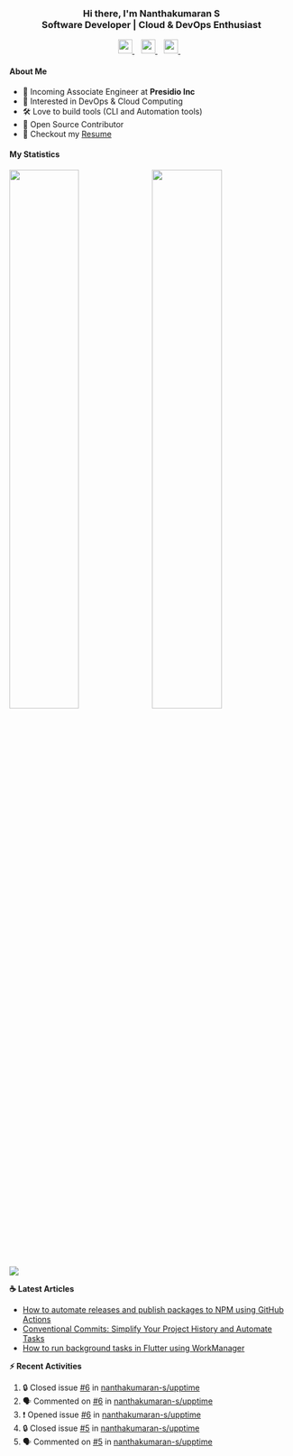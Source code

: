 <div align="center">
  <h3>
    Hi there, I'm Nanthakumaran S
    <br/>
    Software Developer | Cloud & DevOps Enthusiast
  </h3>
</div>

<p align='center'>
   <a href="https://www.nanthakumaran.com/">
    <img 
      height="25" 
      src="https://img.shields.io/badge/nanthakumaran.com-website-f55?style=for-the-badge"
      target="blank"
    >
  </a>
  &nbsp;&nbsp;
  <a href="https://www.linkedin.com/in/nanthakumaran-s/">
    <img 
      height="25" 
      src="https://img.shields.io/badge/nanthakumaran--s-Linkedin-0B65C2?style=for-the-badge"
      target="blank"
    >
  </a>
  &nbsp;&nbsp;
  <a href="https://twitter.com/nanthakumaran_/">
    <img 
      height="25" 
      src="https://img.shields.io/twitter/follow/nanthakumaran_?logo=twitter&style=for-the-badge&color=1DA1F2"
      target="blank"
    >
  </a>
  &nbsp;&nbsp;
</p>

#### About Me
- 🏢 Incoming Associate Engineer at **Presidio Inc**
- 🧐 Interested in DevOps & Cloud Computing
- 🛠️ Love to build tools (CLI and Automation tools)
- 📖 Open Source Contributor
- 📝 Checkout my [Resume](files/Resume.pdf)

#### My Statistics
<p>
  <img 
    width="49.5%" 
    src="https://github-readme-stats-git-masterrstaa-rickstaa.vercel.app/api?username=nanthakumaran-s&show_icons=true&hide_border=true&bg_color=0E1117&title_color=8b949e&text_color=8b949e&icon_color=26a641" 
  />
  <img 
    width="49.5%" 
    src="https://streak-stats.demolab.com/?user=nanthakumaran-s&hide_border=true&background=0E1117&ring=26a641&fire=26a641&currStreakNum=26a641&sideNums=26a641&currStreakLabel=8b949e&sideLabels=8b949e&dates=8b949e" 
  />
</p>
<img
  src="https://github-readme-activity-graph.cyclic.app/graph?username=nanthakumaran-s&custom_title=Nanthakumaran%20S%27s%20Contribution%20Graph&theme=github-compact&hide_border=true&area=true" 
/>

<p><b> ☕️ Latest Articles</b></p>

<!-- BLOG-POST-LIST:START -->
- [How to automate releases and publish packages to NPM using GitHub Actions](https://nanthakumaran.medium.com/how-to-automate-releases-and-publish-packages-to-npm-using-github-actions-910d5128c0fa?source=rss-153b47e3ff8c------2)
- [Conventional Commits: Simplify Your Project History and Automate Tasks](https://nanthakumaran.medium.com/conventional-commits-simplify-your-project-history-and-automate-tasks-29007273e198?source=rss-153b47e3ff8c------2)
- [How to run background tasks in Flutter using WorkManager](https://nanthakumaran.medium.com/how-to-run-background-tasks-in-flutter-using-workmanager-579479f802c8?source=rss-153b47e3ff8c------2)
<!-- BLOG-POST-LIST:END -->


<p><b> ⚡️ Recent Activities</b></p>

<!--START_SECTION:activity-->
1. 🔒 Closed issue [#6](https://github.com/nanthakumaran-s/upptime/issues/6) in [nanthakumaran-s/upptime](https://github.com/nanthakumaran-s/upptime)
2. 🗣 Commented on [#6](https://github.com/nanthakumaran-s/upptime/issues/6) in [nanthakumaran-s/upptime](https://github.com/nanthakumaran-s/upptime)
3. ❗ Opened issue [#6](https://github.com/nanthakumaran-s/upptime/issues/6) in [nanthakumaran-s/upptime](https://github.com/nanthakumaran-s/upptime)
4. 🔒 Closed issue [#5](https://github.com/nanthakumaran-s/upptime/issues/5) in [nanthakumaran-s/upptime](https://github.com/nanthakumaran-s/upptime)
5. 🗣 Commented on [#5](https://github.com/nanthakumaran-s/upptime/issues/5) in [nanthakumaran-s/upptime](https://github.com/nanthakumaran-s/upptime)
<!--END_SECTION:activity-->
